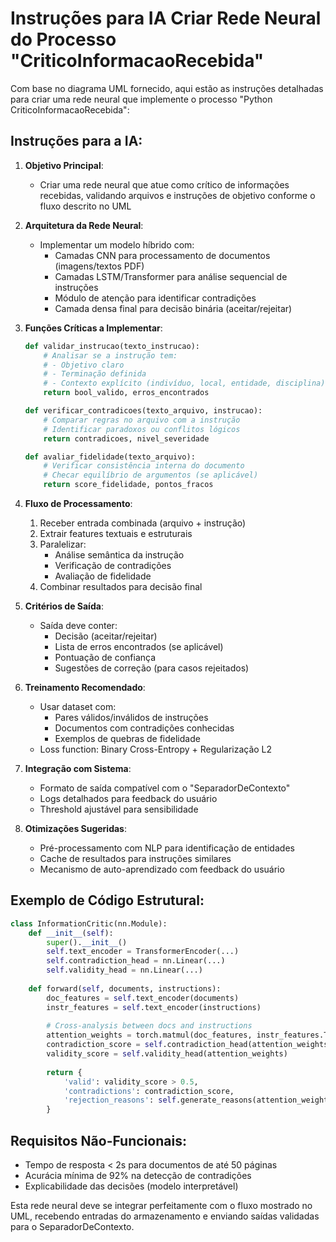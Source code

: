 # Instruções para IA Criar Rede Neural do Processo "CriticoInformacaoRecebida"

Com base no diagrama UML fornecido, aqui estão as instruções detalhadas para criar uma rede neural que implemente o processo "Python CriticoInformacaoRecebida":

## Instruções para a IA:

1. **Objetivo Principal**:
   - Criar uma rede neural que atue como crítico de informações recebidas, validando arquivos e instruções de objetivo conforme o fluxo descrito no UML

2. **Arquitetura da Rede Neural**:
   - Implementar um modelo híbrido com:
     * Camadas CNN para processamento de documentos (imagens/textos PDF)
     * Camadas LSTM/Transformer para análise sequencial de instruções
     * Módulo de atenção para identificar contradições
     * Camada densa final para decisão binária (aceitar/rejeitar)

3. **Funções Críticas a Implementar**:
   ```python
   def validar_instrucao(texto_instrucao):
       # Analisar se a instrução tem:
       # - Objetivo claro
       # - Terminação definida
       # - Contexto explícito (indivíduo, local, entidade, disciplina)
       return bool_valido, erros_encontrados

   def verificar_contradicoes(texto_arquivo, instrucao):
       # Comparar regras no arquivo com a instrução
       # Identificar paradoxos ou conflitos lógicos
       return contradicoes, nivel_severidade

   def avaliar_fidelidade(texto_arquivo):
       # Verificar consistência interna do documento
       # Checar equilíbrio de argumentos (se aplicável)
       return score_fidelidade, pontos_fracos
   ```

4. **Fluxo de Processamento**:
   1. Receber entrada combinada (arquivo + instrução)
   2. Extrair features textuais e estruturais
   3. Paralelizar:
      - Análise semântica da instrução
      - Verificação de contradições
      - Avaliação de fidelidade
   4. Combinar resultados para decisão final

5. **Critérios de Saída**:
   - Saída deve conter:
     * Decisão (aceitar/rejeitar)
     * Lista de erros encontrados (se aplicável)
     * Pontuação de confiança
     * Sugestões de correção (para casos rejeitados)

6. **Treinamento Recomendado**:
   - Usar dataset com:
     * Pares válidos/inválidos de instruções
     * Documentos com contradições conhecidas
     * Exemplos de quebras de fidelidade
   - Loss function: Binary Cross-Entropy + Regularização L2

7. **Integração com Sistema**:
   - Formato de saída compatível com o "SeparadorDeContexto"
   - Logs detalhados para feedback do usuário
   - Threshold ajustável para sensibilidade

8. **Otimizações Sugeridas**:
   - Pré-processamento com NLP para identificação de entidades
   - Cache de resultados para instruções similares
   - Mecanismo de auto-aprendizado com feedback do usuário

## Exemplo de Código Estrutural:
```python
class InformationCritic(nn.Module):
    def __init__(self):
        super().__init__()
        self.text_encoder = TransformerEncoder(...)
        self.contradiction_head = nn.Linear(...)
        self.validity_head = nn.Linear(...)
        
    def forward(self, documents, instructions):
        doc_features = self.text_encoder(documents)
        instr_features = self.text_encoder(instructions)
        
        # Cross-analysis between docs and instructions
        attention_weights = torch.matmul(doc_features, instr_features.T)
        contradiction_score = self.contradiction_head(attention_weights)
        validity_score = self.validity_head(attention_weights)
        
        return {
            'valid': validity_score > 0.5,
            'contradictions': contradiction_score,
            'rejection_reasons': self.generate_reasons(attention_weights)
        }
```

## Requisitos Não-Funcionais:
- Tempo de resposta < 2s para documentos de até 50 páginas
- Acurácia mínima de 92% na detecção de contradições
- Explicabilidade das decisões (modelo interpretável)

Esta rede neural deve se integrar perfeitamente com o fluxo mostrado no UML, recebendo entradas do armazenamento e enviando saídas validadas para o SeparadorDeContexto.